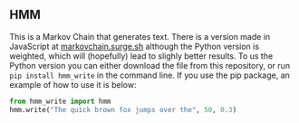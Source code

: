 ## HMM

This is a Markov Chain that generates text. There is a version made in JavaScript at [markovchain.surge.sh](https://markovchain.surge.sh) although the Python version is weighted, which will (hopefully) lead to slighly better results. To us the Python version you can either download the file from this repository, or run `pip install hmm_write` in the command line. If you use the pip package, an example of how to use it is below:

```py
from hmm_write import hmm
hmm.write("The quick brown fox jumps over the", 50, 0.3)
```
